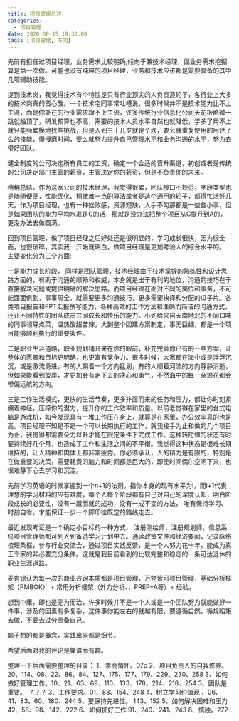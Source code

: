 ```yaml
---
title: 项目管理总述
categories:
  - 项目管理
date: 2020-06-15 19:32:00
tags: [项目管理, 方向]
---
```


先前有担任过项目经理，业务需求比较明确,倾向于兼技术经理，偏业务需求挖掘算是第一次做。可能也没有纯粹的项目经理，业务和技术应该都是需要具备的其中几项辅助技能。

提到技术岗，我觉得技术有个特性是只有行业顶尖的人负责造轮子，各行业上大多的技术岗真的蛮心酸。一个技术宅同事常吐槽说，很多时候并不是技术能力比不上主流，而是你处在的行业需求跟不上主流，许多传统行业信息化公司天花板略微一跳就触顶了，研发预算也不高，需要的技术人员水平自然也就降低，学多了用不上就只能频繁换地找些挑战，但是人到三十几岁就是个坎，要么就重复使用的用烂了么的技能，慢慢磨时间，要么就努力提升自己管理水平和业务沟通的水平，努力去带好团队。

健全制度的公司决定所有员工的工资，确定一个合适的晋升渠道，初创或者是传统的公司决定部门主管的薪资，主管决定你的薪资，但是不负责你的未来。 

稍稍总结，作为这家公司的技术经理，我觉得很累，团队接口不规范，字段类型也是随随便便，性能优化、稍微难一点的算法或者是造个通用的轮子，都得忙活好几天。作为项目经理，也有一种挫败感，资源短缺，人手不勾那都是一些些小事，但是如果团队的能力平均水准是C的话，那就是没办法把整个项目从C提升到A的，更没办法去做圆满。

回到项目管理，做了项目经理之后好处还是很明显的，学习成长很快，因为很全面，也很琐碎，其实我一开始就明白，做项目经理是更加考验人的综合水平的。
主要变化分为三个方面:

一是能力成长阶段， 同样是团队管理，技术经理由于技术掌握的熟练性和设计思路方面的，有助于沟通的顺畅和权威，本身就是出于有利的地位，沟通的技巧在于直接解决问题或提供明确的解决思路。而项目经理在面对不同的岗位和事务，不可能面面俱到，事事周全，就需要更多沟通技巧，更多需要抉择和分配的瓜子片。各类项目报告和PPT汇报撰写能力，各种高效的工作方法和准确而简洁的沟通方式，还让不同特性的团队成员共同成长和快乐的能力。小到给来自天南地北的不同口味的同事领导点菜，温热酸甜苦辣，大到整个团建方案制定，事无巨细，都是一个项目能够顺利执行的重要条件。

二是职业生涯道路，职业规划铺开来在你的眼前，补充完善你已有的一些方案，让整体的愿景和目标更明确，也更富有竞争力。很多时候，大家都在海中或是浮浮沉沉，或是激流勇进，有的人朝着一个方向猛划，有的人顺着河流的方向静静消逝，但如果能看到彼岸，才更加会有走下去的决心和勇气，不然海中的每一朵浪花都会带偏远航的方向。

三是工作生活模式，更快的生活节奏，更多扑面而来的任务和压力，都让你时刻紧绷着神经，压榨你的潜力，提升你的工作效率和质量。以前老觉得在家里的台式电脑是游戏机，如今发现真有一堆工作压在身上，就算是在家里，办公效率真的也是高。项目经理不知是不是一个可以长期执行的工作，就我接手为止和做的几个项目为止，我觉得都需要全力以赴才能在限定条件下完成工作。这种转陀螺的状态有时要持续好几个月，也造成了工作和生活之间的不平衡。我觉得这种状态是很难长期维持的，让人精神和肉体上都非常疲倦。你必须承认，人的精力是有限的，特别是在做重要的决策，需要耗费的脑力和时间都是巨大的，即使时间偶尔空闲下来，也很难静下心去学习和沉淀。

先前学习英语的时候掌握到一个n+1的法则，指你本身的现有水平为i，而i+1代表理想的学习材料的应有难度，每个人每个阶段都有自己对自己的深度认知，明白阶段成长的必要性，没有一蹴而就的成功，没有一成不变的方法， 唯有保持学习、时刻自省，才能保证一步一个脚印往既定的路线走去。

最近发现考证是一个确定小目标的一种方式， 注册测绘师，注册规划师，信息系统项目管理师都可列入到备选学习计划中去。通读政策文件和经济要闻，记录脉络梳理条框，参与行业交流会，通过项目实践反馈，是一个人努力花十年，能成为真正专家的非必要充分条件。这就是我目前看到的比较完整和稳定的一条可达退休的职业生涯道路。

麦肯锡认为每一次的商业咨询本质都是项目管理，万物皆可项目管理，基础分析框架（PMBOK） + 常用分析框架（外力分析、、PREP+A等）+ 经验。

想到中庸，即也是无为而治，许多时候并不是一个人或是一个团队努力就能做好一件事，涉及的因素有多复杂，这件事你能左右的就越有限，要遵循自然，循规蹈矩去做，不要去过分责备自己。

脑子想的都是概念，实践出来都是细节。

希望后面对我的评论是靠谱而有趣。

整理一下后面需要整理的目录：
1、崇高情怀。07p
2、项目负责人的自我修养。20、114、08、22、86、84、127、175、177、179、229、230、258
3、如何做好管理工作。10、21、63、69、110、133、178、214、218、254
3、团队是重要。 ？？？
3、工作要求。01、88、154、248
4、树立学习价值观 、06、41、83、60、180、244
5、要保持先进性。 143、152
5、如何解决困难和压力 42、58、98、142、222
6、如何抓好工作 91、240、241、243
8、慎独。272